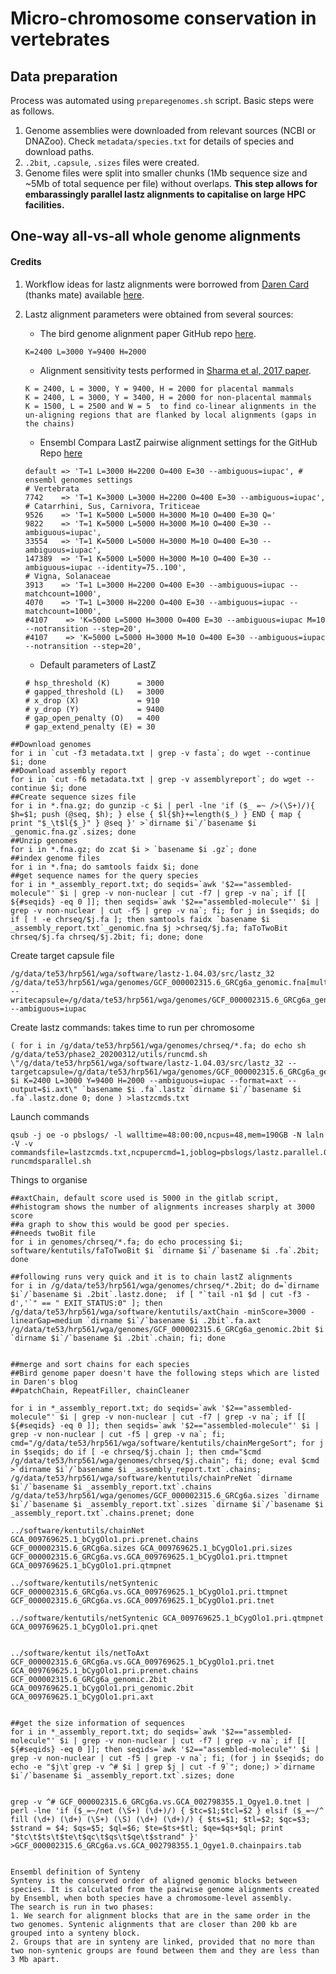 
# Micro-chromosome conservation in vertebrates

## Data preparation

Process was automated using `preparegenomes.sh` script. Basic steps were as follows.

1. Genome assemblies were downloaded from relevant sources (NCBI or DNAZoo). Check `metadata/species.txt` for details of species and download paths.
2. `.2bit`, `.capsule`, `.sizes` files were created.
3. Genome files were split into smaller chunks (1Mb sequence size and ~5Mb of total sequence per file) without overlaps. **This step allows for embarassingly parallel lastz alignments to capitalise on large HPC facilities.**

## One-way all-vs-all whole genome alignments

#### Credits

1. Workflow ideas for lastz alignments were borrowed from [Daren Card](https://github.com/darencard) (thanks mate) available [here](https://darencard.net/blog/2019-11-01-whole-genome-alignment-tutorial/).
2. Lastz alignment parameters were obtained from several sources:  
    * The bird genome alignment paper GitHub repo [here](https://github.com/gigascience/paper-zhang2014/blob/master/Whole_genome_alignment/pairwise/bin/lastz_CNM.pl).

    ``` 
    K=2400 L=3000 Y=9400 H=2000
    ```
    * Alignment sensitivity tests performed in [Sharma et al, 2017 paper](https://doi.org/10.1093/nar/gkx554).

    ```
    K = 2400, L = 3000, Y = 9400, H = 2000 for placental mammals
    K = 2400, L = 3000, Y = 3400, H = 2000 for non-placental mammals
    K = 1500, L = 2500 and W = 5  to find co-linear alignments in the un-aligning regions that are flanked by local alignments (gaps in the chains)
    ```
    * Ensembl Compara LastZ pairwise alignment settings for the GitHub Repo [here](https://github.com/Ensembl/ensembl-compara/blob/23bcb7ecaed4b6ea3251b22b1405d9d9e0d817bc/modules/Bio/EnsEMBL/Compara/PipeConfig/Lastz_conf.pm)

    ```
    default => 'T=1 L=3000 H=2200 O=400 E=30 --ambiguous=iupac', # ensembl genomes settings
    # Vertebrata
    7742    => 'T=1 K=3000 L=3000 H=2200 O=400 E=30 --ambiguous=iupac',
    # Catarrhini, Sus, Carnivora, Triticeae
    9526    => 'T=1 K=5000 L=5000 H=3000 M=10 O=400 E=30 Q='
    9822    => 'T=1 K=5000 L=5000 H=3000 M=10 O=400 E=30 --ambiguous=iupac',
    33554   => 'T=1 K=5000 L=5000 H=3000 M=10 O=400 E=30 --ambiguous=iupac',
    147389  => 'T=1 K=5000 L=5000 H=3000 M=10 O=400 E=30 --ambiguous=iupac --identity=75..100',
    # Vigna, Solanaceae
    3913    => 'T=1 L=3000 H=2200 O=400 E=30 --ambiguous=iupac --matchcount=1000',
    4070    => 'T=1 L=3000 H=2200 O=400 E=30 --ambiguous=iupac --matchcount=1000',
    #4107    => 'K=5000 L=5000 H=3000 O=400 E=30 --ambiguous=iupac M=10 --notransition --step=20',
    #4107    => 'K=5000 L=5000 H=3000 M=10 O=400 E=30 --ambiguous=iupac --notransition --step=20',
    ```
    * Default parameters of LastZ
    ```
    # hsp_threshold (K)      = 3000
    # gapped_threshold (L)   = 3000
    # x_drop (X)             = 910
    # y_drop (Y)             = 9400
    # gap_open_penalty (O)   = 400
    # gap_extend_penalty (E) = 30
    ```


```
##Download genomes
for i in `cut -f3 metadata.txt | grep -v fasta`; do wget --continue $i; done
##Download assembly report
for i in `cut -f6 metadata.txt | grep -v assemblyreport`; do wget --continue $i; done
##Create sequence sizes file
for i in *.fna.gz; do gunzip -c $i | perl -lne 'if ($_ =~ />(\S+)/){ $h=$1; push (@seq, $h); } else { $l{$h}+=length($_) } END { map { print "$_\t$l{$_}" } @seq }' >`dirname $i`/`basename $i _genomic.fna.gz`.sizes; done
##Unzip genomes
for i in *.fna.gz; do zcat $i > `basename $i .gz`; done
##index genome files
for i in *.fna; do samtools faidx $i; done
##get sequence names for the query species
for i in *_assembly_report.txt; do seqids=`awk '$2=="assembled-molecule"' $i | grep -v non-nuclear | cut -f7 | grep -v na`; if [[ ${#seqids} -eq 0 ]]; then seqids=`awk '$2=="assembled-molecule"' $i | grep -v non-nuclear | cut -f5 | grep -v na`; fi; for j in $seqids; do if [ ! -e chrseq/$j.fa ]; then samtools faidx `basename $i _assembly_report.txt`_genomic.fna $j >chrseq/$j.fa; faToTwoBit chrseq/$j.fa chrseq/$j.2bit; fi; done; done
```


Create target capsule file
```
/g/data/te53/hrp561/wga/software/lastz-1.04.03/src/lastz_32 /g/data/te53/hrp561/wga/genomes/GCF_000002315.6_GRCg6a_genomic.fna[multiple] --writecapsule=/g/data/te53/hrp561/wga/genomes/GCF_000002315.6_GRCg6a_genomic.capsule --ambiguous=iupac
```

Create lastz commands: takes time to run per chromosome
```
( for i in /g/data/te53/hrp561/wga/genomes/chrseq/*.fa; do echo sh /g/data/te53/phase2_20200312/utils/runcmd.sh \"/g/data/te53/hrp561/wga/software/lastz-1.04.03/src/lastz_32 --targetcapsule=/g/data/te53/hrp561/wga/genomes/GCF_000002315.6_GRCg6a_genomic.capsule $i K=2400 L=3000 Y=9400 H=2000 --ambiguous=iupac --format=axt --output=$i.axt\" `basename $i .fa`.lastz `dirname $i`/`basename $i .fa`.lastz.done 0; done ) >lastzcmds.txt
```

Launch commands
```
qsub -j oe -o pbslogs/ -l walltime=48:00:00,ncpus=48,mem=190GB -N laln -V -v commandsfile=lastzcmds.txt,ncpupercmd=1,joblog=pbslogs/lastz.parallel.0.log runcmdsparallel.sh
```
Things to organise
```
##axtChain, default score used is 5000 in the gitlab script,
##histogram shows the number of alignments increases sharply at 3000 score
##a graph to show this would be good per species.
##needs twoBit file
for i in genomes/chrseq/*.fa; do echo processing $i; software/kentutils/faToTwoBit $i `dirname $i`/`basename $i .fa`.2bit; done

##following runs very quick and it is to chain lastZ alignments
for i in /g/data/te53/hrp561/wga/genomes/chrseq/*.2bit; do d=`dirname $i`/`basename $i .2bit`.lastz.done;  if [ "`tail -n1 $d | cut -f3 -d','`" == " EXIT_STATUS:0" ]; then /g/data/te53/hrp561/wga/software/kentutils/axtChain -minScore=3000 -linearGap=medium `dirname $i`/`basename $i .2bit`.fa.axt /g/data/te53/hrp561/wga/genomes/GCF_000002315.6_GRCg6a_genomic.2bit $i `dirname $i`/`basename $i .2bit`.chain; fi; done


##merge and sort chains for each species
##Bird genome paper doesn't have the following steps which are listed in Daren's blog
##patchChain, RepeatFiller, chainCleaner

for i in *_assembly_report.txt; do seqids=`awk '$2=="assembled-molecule"' $i | grep -v non-nuclear | cut -f7 | grep -v na`; if [[ ${#seqids} -eq 0 ]]; then seqids=`awk '$2=="assembled-molecule"' $i | grep -v non-nuclear | cut -f5 | grep -v na`; fi; cmd="/g/data/te53/hrp561/wga/software/kentutils/chainMergeSort"; for j in $seqids; do if [ -e chrseq/$j.chain ]; then cmd="$cmd /g/data/te53/hrp561/wga/genomes/chrseq/$j.chain"; fi; done; eval $cmd >`dirname $i`/`basename $i _assembly_report.txt`.chains; /g/data/te53/hrp561/wga/software/kentutils/chainPreNet `dirname $i`/`basename $i _assembly_report.txt`.chains /g/data/te53/hrp561/wga/genomes/GCF_000002315.6_GRCg6a.sizes `dirname $i`/`basename $i _assembly_report.txt`.sizes `dirname $i`/`basename $i _assembly_report.txt`.chains.prenet; done

../software/kentutils/chainNet GCA_009769625.1_bCygOlo1.pri.prenet.chains GCF_000002315.6_GRCg6a.sizes GCA_009769625.1_bCygOlo1.pri.sizes GCF_000002315.6_GRCg6a.vs.GCA_009769625.1_bCygOlo1.pri.ttmpnet GCA_009769625.1_bCygOlo1.pri.qtmpnet

../software/kentutils/netSyntenic GCF_000002315.6_GRCg6a.vs.GCA_009769625.1_bCygOlo1.pri.ttmpnet GCF_000002315.6_GRCg6a.vs.GCA_009769625.1_bCygOlo1.pri.tnet

../software/kentutils/netSyntenic GCA_009769625.1_bCygOlo1.pri.qtmpnet GCA_009769625.1_bCygOlo1.pri.qnet


../software/kentut ils/netToAxt GCF_000002315.6_GRCg6a.vs.GCA_009769625.1_bCygOlo1.pri.tnet GCA_009769625.1_bCygOlo1.pri.prenet.chains GCF_000002315.6_GRCg6a_genomic.2bit GCA_009769625.1_bCygOlo1.pri_genomic.2bit GCA_009769625.1_bCygOlo1.pri.axt


##get the size information of sequences
for i in *_assembly_report.txt; do seqids=`awk '$2=="assembled-molecule"' $i | grep -v non-nuclear | cut -f7 | grep -v na`; if [[ ${#seqids} -eq 0 ]]; then seqids=`awk '$2=="assembled-molecule"' $i | grep -v non-nuclear | cut -f5 | grep -v na`; fi; (for j in $seqids; do echo -e "$j\t`grep -v ^# $i | grep $j | cut -f 9`"; done;) >`dirname $i`/`basename $i _assembly_report.txt`.sizes; done


grep -v ^# GCF_000002315.6_GRCg6a.vs.GCA_002798355.1_Ogye1.0.tnet | perl -lne 'if ($_=~/net (\S+) (\d+)/) { $tc=$1;$tcl=$2 } elsif ($_=~/^ fill (\d+) (\d+) (\S+) (\S) (\d+) (\d+)/) { $ts=$1; $tl=$2; $qc=$3; $strand = $4; $qs=$5; $ql=$6; $te=$ts+$tl; $qe=$qs+$ql; print "$tc\t$ts\t$te\t$qc\t$qs\t$qe\t$strand" }' >GCF_000002315.6_GRCg6a.vs.GCA_002798355.1_Ogye1.0.chainpairs.tab


Ensembl definition of Synteny
Synteny is the conserved order of aligned genomic blocks between species. It is calculated from the pairwise genome alignments created by Ensembl, when both species have a chromosome-level assembly.
The search is run in two phases:
1. We search for alignment blocks that are in the same order in the two genomes. Syntenic alignments that are closer than 200 kb are grouped into a synteny block.
2. Groups that are in synteny are linked, provided that no more than two non-syntenic groups are found between them and they are less than 3 Mb apart.
```
